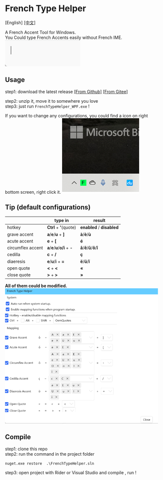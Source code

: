 ﻿# French Type Helper
[English]  [[中文]](./README_zh.md)

A French Accent Tool for Windows.  
You Could type French Accents easily without French IME.  
![](images/type_example.gif)
## Usage 
step1: download the latest release  [[From Github]](https://github.com/dnalm/FrenchTypeHelper/releases) [[From Gitee]](https://gitee.com/dreamness/FrenchTypeHelper/releases)

step2: unzip it, move it to somewhere you love  
step3: just run `FrenchTypeHelper_WPF.exe` !  

If you want to change any configurations, you could find a icon on right bottom screen, right click it.
![](images/system_icon.gif)

## Tip (default configurations)
|               | type in         | result             |
|-------------------|-----------------|--------------------|
| hotkey            | **Ctrl** + **'**(quote) | **enabled** / **disabled** |
| grave accent      | **a**/**e**/**u** + **]**   |        **à**/**è**/**ù**           |
| acute accent      | **e** + **[**           |          **é**             |
| circumflex accent | **a**/**e**/**u**/**o/i** + **-**  |           **â**/**ê**/**û**/**ô**/**î**         |
| cedilla           | **c** + **/**          |           **ç**            |
| diaeresis         | **e**/**u**/**i** + **=**       |         **ë**/**ü**/**ï**           |
| open quote        | **<** + **<**           |              **«**       |
| close quote       | **>** + **>**           |       **»**              |

**All of them could be modified.**  
![](images/setting_page.png)  
## Compile
step1: clone this repo  
step2: run the command in the project folder
```shell
nuget.exe restore  .\FrenchTypeHelper.sln
```
step3: open project with Rider or Visual Studio  and compile , run !
